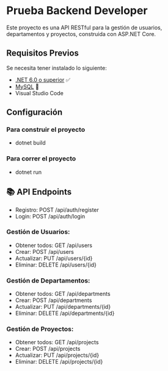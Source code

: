 # Prueba Backend Developer

Este proyecto es una API RESTful para la gestión de usuarios, departamentos y proyectos, construida con ASP.NET Core.

## Requisitos Previos

Se necesita tener instalado lo siguiente:

- [.NET 6.0 o superior](https://dotnet.microsoft.com/download) ✅
- [MySQL](https://dev.mysql.com/downloads/installer/) 🐬
- Visual Studio Code

## Configuración
### Para construir el proyecto
- dotnet build
### Para correr el proyecto
- dotnet run

## 📚 API Endpoints
- Registro: POST /api/auth/register
- Login: POST /api/auth/login
### Gestión de Usuarios:
- Obtener todos: GET /api/users
- Crear: POST /api/users
- Actualizar: PUT /api/users/{id}
- Eliminar: DELETE /api/users/{id}
### Gestión de Departamentos:
- Obtener todos: GET /api/departments
- Crear: POST /api/departments
- Actualizar: PUT /api/departments/{id}
- Eliminar: DELETE /api/departments/{id}
### Gestión de Proyectos:
- Obtener todos: GET /api/projects
- Crear: POST /api/projects
- Actualizar: PUT /api/projects/{id}
- Eliminar: DELETE /api/projects/{id}

